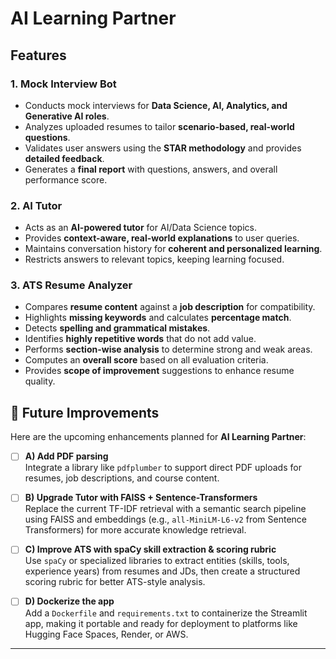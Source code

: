 # AI Learning Partner

## Features

### 1. Mock Interview Bot
- Conducts mock interviews for **Data Science, AI, Analytics, and Generative AI roles**.  
- Analyzes uploaded resumes to tailor **scenario-based, real-world questions**.  
- Validates user answers using the **STAR methodology** and provides **detailed feedback**.  
- Generates a **final report** with questions, answers, and overall performance score.  

### 2. AI Tutor
- Acts as an **AI-powered tutor** for AI/Data Science topics.  
- Provides **context-aware, real-world explanations** to user queries.  
- Maintains conversation history for **coherent and personalized learning**.  
- Restricts answers to relevant topics, keeping learning focused.

### 3. ATS Resume Analyzer
- Compares **resume content** against a **job description** for compatibility.  
- Highlights **missing keywords** and calculates **percentage match**.  
- Detects **spelling and grammatical mistakes**.  
- Identifies **highly repetitive words** that do not add value.  
- Performs **section-wise analysis** to determine strong and weak areas.  
- Computes an **overall score** based on all evaluation criteria.  
- Provides **scope of improvement** suggestions to enhance resume quality.  

## 🚀 Future Improvements

Here are the upcoming enhancements planned for **AI Learning Partner**:

- [ ] **A) Add PDF parsing**  
  Integrate a library like `pdfplumber` to support direct PDF uploads for resumes, job descriptions, and course content.

- [ ] **B) Upgrade Tutor with FAISS + Sentence-Transformers**  
  Replace the current TF-IDF retrieval with a semantic search pipeline using FAISS and embeddings (e.g., `all-MiniLM-L6-v2` from Sentence Transformers) for more accurate knowledge retrieval.

- [ ] **C) Improve ATS with spaCy skill extraction & scoring rubric**  
  Use `spaCy` or specialized libraries to extract entities (skills, tools, experience years) from resumes and JDs, then create a structured scoring rubric for better ATS-style analysis.

- [ ] **D) Dockerize the app**  
  Add a `Dockerfile` and `requirements.txt` to containerize the Streamlit app, making it portable and ready for deployment to platforms like Hugging Face Spaces, Render, or AWS.

---
